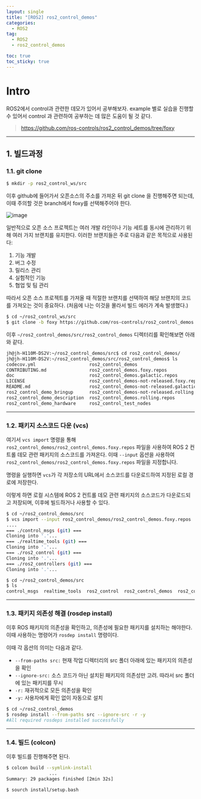 ```yaml
---
layout: single
title: "[ROS2] ros2_control_demos"
categories:
  - ROS2
tag:
  - ROS2
  - ros2_control_demos

toc: true
toc_sticky: true
---
```


# Intro
ROS2에서 control과 관련한 데모가 있어서 공부해보자. example 별로 실습을 진행할 수 있어서 control 과 관련하여 공부하는 데 많은 도움이 될 것 같다.

> <https://github.com/ros-controls/ros2_control_demos/tree/foxy>

--- 

## 1. 빌드과정

### 1.1. git clone
```bash
$ mkdir -p ros2_control_ws/src
```

이후 github에 들어가서 오픈소스의 주소를 가져온 뒤 git clone 을 진행해주면 되는데, 이때 주의할 것은 branch에서 foxy를 선택해주어야 한다.

![image](https://github.com/Juunghyeon/images/assets/78840944/baea94d4-3d06-4707-8bcc-dd3c245077ca)

일반적으로 오픈 소스 프로젝트는 여러 개발 라인이나 기능 세트를 동시에 관리하기 위해 여러 가지 브랜치를 유지한다. 이러한 브랜치들은 주로 다음과 같은 목적으로 사용된다:

1. 기능 개발
2. 버그 수정
3. 릴리스 관리
4. 실험적인 기능
5. 협업 및 팀 관리

따라서 오픈 소스 프로젝트를 가져올 때 적절한 브랜치를 선택하여 해당 브랜치의 코드를 가져오는 것이 중요하다. (처음에 나는 이것을 몰라서 빌드 에러가 계속 발생했다.)

```bash
$ cd ~/ros2_control_ws/src
$ git clone -b foxy https://github.com/ros-controls/ros2_control_demos.git
```

이후 `~/ros2_control_demos/src/ros2_control_demos` 디렉터리를 확인해보면 아래와 같다.

```bash
jh@jh-H110M-DS2V:~/ros2_control_demos/src$ cd ros2_control_demos/
jh@jh-H110M-DS2V:~/ros2_control_demos/src/ros2_control_demos$ ls
codecov.yml                    ros2_control_demos
CONTRIBUTING.md                ros2_control_demos.foxy.repos
doc                            ros2_control_demos.galactic.repos
LICENSE                        ros2_control_demos-not-released.foxy.repos
README.md                      ros2_control_demos-not-released.galactic.repos
ros2_control_demo_bringup      ros2_control_demos-not-released.rolling.repos
ros2_control_demo_description  ros2_control_demos.rolling.repos
ros2_control_demo_hardware     ros2_control_test_nodes
```

---

### 1.2. 패키지 소스코드 다운 (vcs)

여기서 `vcs import` 명령을 통해 `ros2_control_demos/ros2_control_demos.foxy.repos` 파일을 사용하여 ROS 2 컨트롤 데모 관련 패키지의 소스코드를 가져온다. 이때 `--input` 옵션을 사용하여 `ros2_control_demos/ros2_control_demos.foxy.repos` 파일을 지정합니다.

명령을 실행하면 `vcs`가 각 저장소의 URL에서 소스코드를 다운로드하여 지정된 로컬 경로에 저장한다.

이렇게 하면 로컬 시스템에 ROS 2 컨트롤 데모 관련 패키지의 소스코드가 다운로드되고 저장되며, 이후에 빌드하거나 사용할 수 있다.

```bash
$ cd ~/ros2_control_demos/src
$ vcs import --input ros2_control_demos/ros2_control_demos.foxy.repos
....
=== ./control_msgs (git) ===
Cloning into '.'...
=== ./realtime_tools (git) ===
Cloning into '.'...
=== ./ros2_control (git) ===
Cloning into '.'...
=== ./ros2_controllers (git) ===
Cloning into '.'...

$ cd ~/ros2_control_demos/src
$ ls
control_msgs  realtime_tools  ros2_control  ros2_control_demos  ros2_controllers
```

---

### 1.3. 패키지 의존성 해결 (rosdep install)
이후 ROS 패키지의 의존성을 확인하고, 의존성에 필요한 패키지를 설치하는 해야한다. 이때 사용하는 명령어가 `rosdep install` 명령이다.

이때 각 옵션의 의미는 다음과 같다.

- `--from-paths src:` 현재 작업 디렉터리의 src 폴더 아래에 있는 패키지의 의존성을 확인
- `--ignore-src:` 소스 코드가 아닌 설치된 패키지의 의존성만 고려. 따라서 src 폴더에 있는 패키지를 무시
- `-r:` 재귀적으로 모든 의존성을 확인
- `-y:` 사용자에게 확인 없이 자동으로 설치

```bash
$ cd ~/ros2_control_demos
$ rosdep install --from-paths src --ignore-src -r -y
#All required rosdeps installed successfully
```
---

### 1.4. 빌드 (colcon)

이후 빌드를 진행해주면 된다.

```bash
$ colcon build --symlink-install
                ...
Summary: 29 packages finished [2min 32s]

$ sourch install/setup.bash
```


